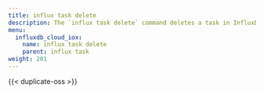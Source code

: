 ```yaml
---
title: influx task delete
description: The `influx task delete` command deletes a task in InfluxDB.
menu:
  influxdb_cloud_iox:
    name: influx task delete
    parent: influx task
weight: 201
---
```


{{< duplicate-oss >}}
